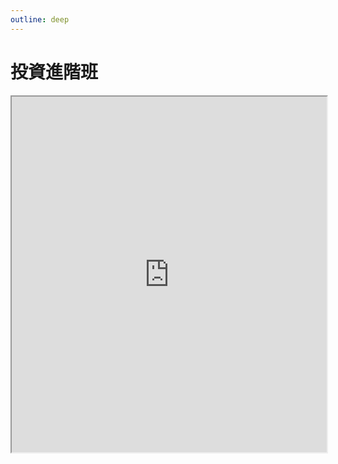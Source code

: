 ```yaml
---
outline: deep
---
```


# 投資進階班

<iframe
            src="https://docs.google.com/presentation/d/e/2PACX-1vTtOL7UuOgTF5wqOp821KLauHVfGha2IQ8rFNPj1VukMNJ-nI5pAIL3bZ_JS9FhDrLK0VTHhPaQ_fUf/embed?start=false&loop=false&delayms=3000"
            width="100%" height="569" allowfullscreen="true" mozallowfullscreen="true"
            webkitallowfullscreen="true"></iframe>